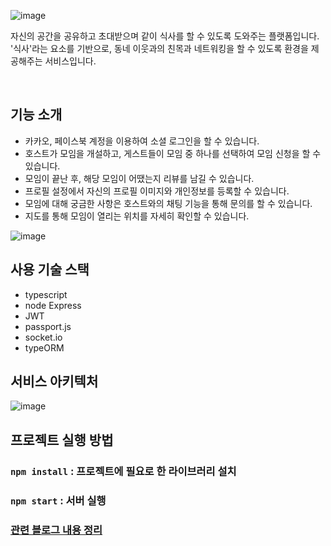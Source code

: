 
![image](https://user-images.githubusercontent.com/13481627/83964721-cd187580-a8e9-11ea-97b2-c7d191a73b7f.png)

자신의 공간을 공유하고 초대받으며 같이 식사를 할 수 있도록 도와주는 플랫폼입니다.
'식사'라는 요소를 기반으로, 동네 이웃과의 친목과 네트워킹을 할 수 있도록 환경을 제공해주는 서비스입니다.

<br/>

## 기능 소개

- 카카오, 페이스북 계정을 이용하여 소셜 로그인을 할 수 있습니다.
- 호스트가 모임을 개설하고, 게스트들이 모임 중 하나를 선택하여 모임 신청을 할 수 있습니다.
- 모임이 끝난 후, 해당 모임이 어땠는지 리뷰를 남길 수 있습니다.
- 프로필 설정에서 자신의 프로필 이미지와 개인정보를 등록할 수 있습니다.
- 모임에 대해 궁금한 사항은 호스트와의 채팅 기능을 통해 문의를 할 수 있습니다.
- 지도를 통해 모임이 열리는 위치를 자세히 확인할 수 있습니다.

![image](https://user-images.githubusercontent.com/13481627/83964784-444e0980-a8ea-11ea-92b7-158fe9deff58.png)

## 사용 기술 스택

- typescript
- node Express
- JWT
- passport.js
- socket.io
- typeORM

## 서비스 아키텍처

![image](https://user-images.githubusercontent.com/13481627/83964843-88d9a500-a8ea-11ea-81db-ebcddcca6556.png)

## 프로젝트 실행 방법

### `npm install` : 프로젝트에 필요로 한 라이브러리 설치

### `npm start` : 서버 실행

### [관련 블로그 내용 정리](https://helloinyong.tistory.com/144)
